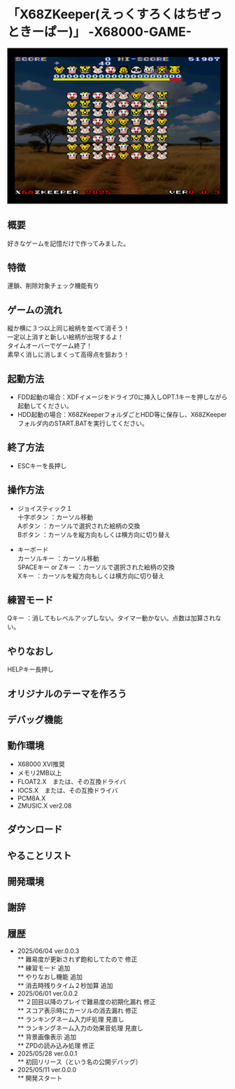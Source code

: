 # 「X68ZKeeper(えっくすろくはちぜっときーぱー)」  -X68000-GAME-  
 <img width="640" alt="title" src="../../Material/202506030029120539.png">


## 概要  
好きなゲームを記憶だけで作ってみました。  

## 特徴  
連鎖、削除対象チェック機能有り  

## ゲームの流れ  
縦か横に３つ以上同じ絵柄を並べて消そう！  
一定以上消すと新しい絵柄が出現するよ！  
タイムオーバーでゲーム終了！  
素早く消しに消しまくって高得点を狙おう！  

## 起動方法  
* FDD起動の場合：XDFイメージをドライブ0に挿入しOPT.1キーを押しながら起動してください。  
* HDD起動の場合：X68ZKeeperフォルダごとHDD等に保存し、X68ZKeeperフォルダ内のSTART.BATを実行してください。  

## 終了方法  
* ESCキーを長押し  

## 操作方法  
* ジョイスティック１  
十字ボタン  ：カーソル移動  
Aボタン     ：カーソルで選択された絵柄の交換  
Bボタン     ：カーソルを縦方向もしくは横方向に切り替え  

* キーボード  
カーソルキー       ：カーソル移動  
SPACEキー or Zキー ：カーソルで選択された絵柄の交換  
Xキー              ：カーソルを縦方向もしくは横方向に切り替え  

## 練習モード  
Qキー		：消してもレベルアップしない。タイマー動かない。点数は加算されない。  

## やりなおし  
HELPキー長押し  

## オリジナルのテーマを作ろう  

## デバッグ機能  


## 動作環境
* X68000 XVI推奨  
* メモリ2MB以上  
* FLOAT2.X　または、その互換ドライバ  
* IOCS.X　または、その互換ドライバ  
* PCM8A.X  
* ZMUSIC.X ver2.08  

## ダウンロード  

## やることリスト  


## 開発環境  

## 謝辞  

## 履歴  
* 2025/06/04	ver.0.0.3  
**   難易度が更新されず飽和してたので 修正  
**   練習モード 追加  
**   やりなおし機能 追加  
**   消去時残りタイム２秒加算 追加  
* 2025/06/01	ver.0.0.2  
**   ２回目以降のプレイで難易度の初期化漏れ 修正  
**   スコア表示時にカーソルの消去漏れ 修正  
**   ランキングネーム入力IF処理 見直し  
**   ランキングネーム入力の効果音処理 見直し  
**   背景画像表示 追加  
**   ZPDの読み込み処理 修正  
* 2025/05/28	ver.0.0.1  
** 初回リリース（という名の公開デバッグ）  
* 2025/05/11	ver.0.0.0  
** 開発スタート  
